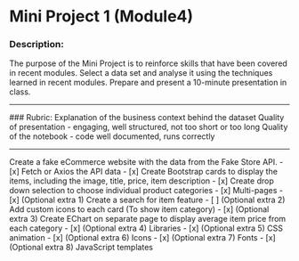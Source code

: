 # Mini Project 1 (Module4)

### Description:
The purpose of the Mini Project is to reinforce skills that have been covered in recent modules.
Select a data set and analyse it using the techniques learned in recent modules. Prepare and present a 10-minute presentation in class.
<hr>
### Rubric:
Explanation of the business context behind the dataset
Quality of presentation - engaging, well structured, not too short or too long
Quality of the notebook - code well documented, runs correctly
<hr>
Create a fake eCommerce website with the data from the Fake Store API.
- [x] Fetch or Axios the API data
- [x] Create Bootstrap cards to display the items, including the image, title, price, item description
- [x] Create drop down selection to choose individual product categories
- [x] Multi-pages
- [x] (Optional extra 1) Create a search for item feature
- [ ] (Optional extra 2) Add custom icons to each card (To show item category)
- [x] (Optional extra 3) Create EChart on separate page to display average item price from each category
- [x] (Optional extra 4) Libraries
- [x] (Optional extra 5) CSS animation
- [x] (Optional extra 6) Icons
- [x] (Optional extra 7) Fonts
- [x] (Optional extra 8) JavaScript templates

